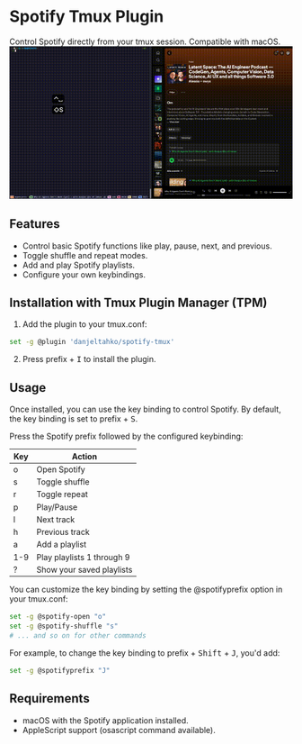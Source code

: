 # Spotify Tmux Plugin
Control Spotify directly from your tmux session. Compatible with macOS.
![add playlist demo](./assets/demo.gif)

## Features
* Control basic Spotify functions like play, pause, next, and previous.
* Toggle shuffle and repeat modes.
* Add and play Spotify playlists.
* Configure your own keybindings.

## Installation with Tmux Plugin Manager (TPM)
1. Add the plugin to your tmux.conf:
```bash
set -g @plugin 'danjeltahko/spotify-tmux'
```
2. Press prefix + <kbd>I</kbd> to install the plugin.

## Usage
Once installed, you can use the key binding to control Spotify. By default, the key binding is set to prefix + <kbd>S</kbd>.

Press the Spotify prefix followed by the configured keybinding:

| Key | Action                     |
|-----|----------------------------|
| o   | Open Spotify               |
| s   | Toggle shuffle             |
| r   | Toggle repeat              |
| p   | Play/Pause                 |
| l   | Next track                 |
| h   | Previous track             |
| a   | Add a playlist             |
| 1-9 | Play playlists 1 through 9 |
| ?   | Show your saved playlists  |

You can customize the key binding by setting the @spotifyprefix option in your tmux.conf:

```bash
set -g @spotify-open "o"
set -g @spotify-shuffle "s"
# ... and so on for other commands
```
For example, to change the key binding to prefix + <kbd>Shift</kbd> + <kbd>J</kbd>, you'd add:

```bash
set -g @spotifyprefix "J"
```
## Requirements
* macOS with the Spotify application installed.
* AppleScript support (osascript command available).
